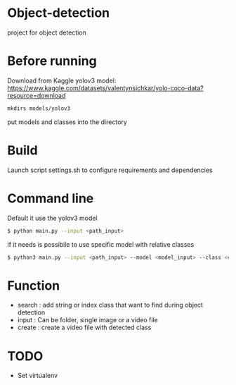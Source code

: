 # Object-detection
project for object detection

# Before running
Download from Kaggle yolov3 model: https://www.kaggle.com/datasets/valentynsichkar/yolo-coco-data?resource=download

```sh
mkdirs models/yolov3
```
put models and classes into the directory

# Build
Launch script settings.sh to configure requirements and dependencies

# Command line
Default it use the yolov3 model

```sh
$ python main.py --input <path_input> 
```
if it needs is possibile to use specific model with relative classes

```sh
$ python3 main.py --input <path_input> --model <model_input> --class <class_input> 
```
# Function
- search : add string or index class that want to find during object detection
- input : Can be folder, single image or a video file
- create : create a video file with detected class

# TODO 

- Set virtualenv
